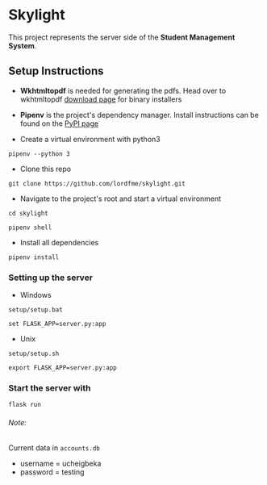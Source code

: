 # Skylight
This project represents the server side of the **Student Management System**.

## Setup Instructions
- **Wkhtmltopdf** is needed for generating the pdfs. Head over to wkhtmltopdf [download page](https://wkhtmltopdf.org/downloads.html) for binary installers

- **Pipenv** is the project's dependency manager. Install instructions can be found on the [PyPI page](https://pypi.org/project/pipenv/)

- Create a virtual environment with python3
```
pipenv --python 3
```

- Clone this repo
```
git clone https://github.com/lordfme/skylight.git
```

- Navigate to the project's root and start a virtual environment 
```
cd skylight

pipenv shell
```

- Install all dependencies
```
pipenv install
```

### Setting up the server 
- Windows
```
setup/setup.bat

set FLASK_APP=server.py:app
```

- Unix
```
setup/setup.sh

export FLASK_APP=server.py:app
```

### Start the server with
```
flask run
```


###### Note:
Current data in `accounts.db`
 - username = ucheigbeka
 - password = testing
